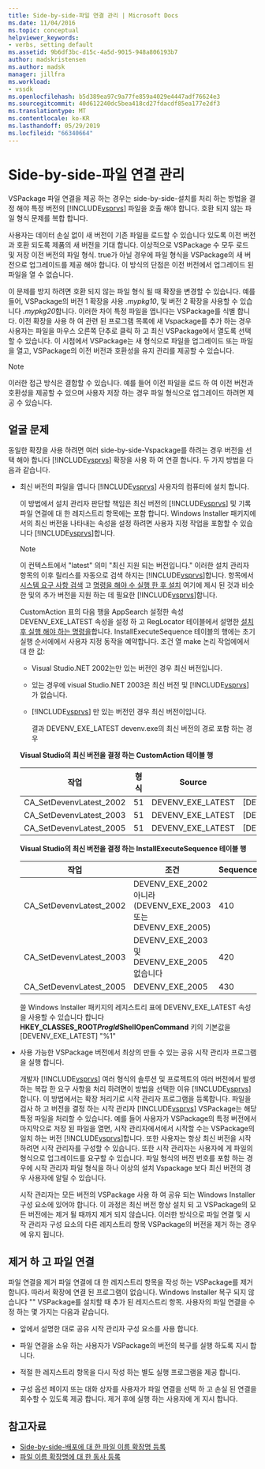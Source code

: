 ```yaml
---
title: Side-by-side-파일 연결 관리 | Microsoft Docs
ms.date: 11/04/2016
ms.topic: conceptual
helpviewer_keywords:
- verbs, setting default
ms.assetid: 9b6df3bc-d15c-4a5d-9015-948a806193b7
author: madskristensen
ms.author: madsk
manager: jillfra
ms.workload:
- vssdk
ms.openlocfilehash: b5d389ea97c9a77fe859a4029e4447adf76624e3
ms.sourcegitcommit: 40d612240dc5bea418cd27fdacdf85ea177e2df3
ms.translationtype: MT
ms.contentlocale: ko-KR
ms.lasthandoff: 05/29/2019
ms.locfileid: "66340664"
---
```

# <a name="manage-side-by-side-file-associations"></a>Side-by-side-파일 연결 관리

VSPackage 파일 연결을 제공 하는 경우는 side-by-side-설치를 처리 하는 방법을 결정 해야 특정 버전의 [!INCLUDE[vsprvs](../code-quality/includes/vsprvs_md.md)] 파일을 호출 해야 합니다. 호환 되지 않는 파일 형식 문제를 복합 합니다.

사용자는 데이터 손실 없이 새 버전이 기존 파일을 로드할 수 있습니다 있도록 이전 버전과 호환 되도록 제품의 새 버전을 기대 합니다. 이상적으로 VSPackage 수 모두 로드 및 저장 이전 버전의 파일 형식. true가 아닐 경우에 파일 형식을 VSPackage의 새 버전으로 업그레이드를 제공 해야 합니다. 이 방식의 단점은 이전 버전에서 업그레이드 된 파일을 열 수 없습니다.

이 문제를 방지 하려면 호환 되지 않는 파일 형식 될 때 확장을 변경할 수 있습니다. 예를 들어, VSPackage의 버전 1 확장을 사용 *.mypkg10*, 및 버전 2 확장을 사용할 수 있습니다 *.mypkg20*합니다. 이러한 차이 특정 파일을 엽니다는 VSPackage를 식별 합니다. 이전 확장을 사용 하 여 관련 된 프로그램 목록에 새 Vspackage를 추가 하는 경우 사용자는 파일을 마우스 오른쪽 단추로 클릭 하 고 최신 VSPackage에서 열도록 선택할 수 있습니다. 이 시점에서 VSPackage는 새 형식으로 파일을 업그레이드 또는 파일을 열고, VSPackage의 이전 버전과 호환성을 유지 관리를 제공할 수 있습니다.

> [!NOTE]
> 이러한 접근 방식은 결합할 수 있습니다. 예를 들어 이전 파일을 로드 하 여 이전 버전과 호환성을 제공할 수 있으며 사용자 저장 하는 경우 파일 형식으로 업그레이드 하려면 제공 수 있습니다.

## <a name="face-the-problem"></a>얼굴 문제

동일한 확장을 사용 하려면 여러 side-by-side-Vspackage를 하려는 경우 버전을 선택 해야 합니다 [!INCLUDE[vsprvs](../code-quality/includes/vsprvs_md.md)] 확장을 사용 하 여 연결 합니다. 두 가지 방법을 다음과 같습니다.

- 최신 버전의 파일을 엽니다 [!INCLUDE[vsprvs](../code-quality/includes/vsprvs_md.md)] 사용자의 컴퓨터에 설치 합니다.

   이 방법에서 설치 관리자 판단할 책임은 최신 버전의 [!INCLUDE[vsprvs](../code-quality/includes/vsprvs_md.md)] 및 기록 파일 연결에 대 한 레지스트리 항목에는 포함 합니다. Windows Installer 패키지에서의 최신 버전을 나타내는 속성을 설정 하려면 사용자 지정 작업을 포함할 수 있습니다 [!INCLUDE[vsprvs](../code-quality/includes/vsprvs_md.md)]합니다.

  > [!NOTE]
  > 이 컨텍스트에서 "latest" 의미 "최신 지원 되는 버전입니다." 이러한 설치 관리자 항목의 이후 릴리스를 자동으로 검색 하지는 [!INCLUDE[vsprvs](../code-quality/includes/vsprvs_md.md)]합니다. 항목에서 [시스템 요구 사항 검색](../extensibility/internals/detecting-system-requirements.md) 고 [명령을 해야 수 실행 한 후 설치](../extensibility/internals/commands-that-must-be-run-after-installation.md) 여기에 제시 된 것과 비슷한 및의 추가 버전을 지원 하는 데 필요한 [!INCLUDE[vsprvs](../code-quality/includes/vsprvs_md.md)]합니다.

   CustomAction 표의 다음 행을 AppSearch 설정한 속성 DEVENV_EXE_LATEST 속성을 설정 하 고 RegLocator 테이블에서 설명한 [설치 후 실행 해야 하는 명령을](../extensibility/internals/commands-that-must-be-run-after-installation.md)합니다. InstallExecuteSequence 테이블의 행에는 초기 실행 순서에에서 사용자 지정 동작을 예약합니다. 조건 열 make 논리 작업에에서 대 한 값:

  - Visual Studio.NET 2002는만 있는 버전인 경우 최신 버전입니다.

  - 있는 경우에 visual Studio.NET 2003은 최신 버전 및 [!INCLUDE[vsprvs](../code-quality/includes/vsprvs_md.md)] 가 없습니다.

  - [!INCLUDE[vsprvs](../code-quality/includes/vsprvs_md.md)] 만 있는 버전인 경우 최신 버전이입니다.

    결과 DEVENV_EXE_LATEST devenv.exe의 최신 버전의 경로 포함 하는 경우

  **Visual Studio의 최신 버전을 결정 하는 CustomAction 테이블 행**

  |작업|형식|Source|대상|
  |------------|----------|------------|------------|
  |CA_SetDevenvLatest_2002|51|DEVENV_EXE_LATEST|[DEVENV_EXE_2002]|
  |CA_SetDevenvLatest_2003|51|DEVENV_EXE_LATEST|[DEVENV_EXE_2003]|
  |CA_SetDevenvLatest_2005|51|DEVENV_EXE_LATEST|[DEVENV_EXE_2005]|

  **Visual Studio의 최신 버전을 결정 하는 InstallExecuteSequence 테이블 행**

  |작업|조건|Sequence|
  |------------|---------------|--------------|
  |CA_SetDevenvLatest_2002|DEVENV_EXE_2002 아니라 (DEVENV_EXE_2003 또는 DEVENV_EXE_2005)|410|
  |CA_SetDevenvLatest_2003|DEVENV_EXE_2003 및 DEVENV_EXE_2005 없습니다|420|
  |CA_SetDevenvLatest_2005|DEVENV_EXE_2005|430|

   쓸 Windows Installer 패키지의 레지스트리 표에 DEVENV_EXE_LATEST 속성을 사용할 수 있습니다 합니다 **HKEY_CLASSES_ROOT*ProgId*ShellOpenCommand** 키의 기본값을 [DEVENV_EXE_LATEST] "%1"

- 사용 가능한 VSPackage 버전에서 최상의 만들 수 있는 공유 시작 관리자 프로그램을 실행 합니다.

   개발자 [!INCLUDE[vsprvs](../code-quality/includes/vsprvs_md.md)] 여러 형식의 솔루션 및 프로젝트의 여러 버전에서 발생 하는 복잡 한 요구 사항을 처리 하려면이 방법을 선택한 이유 [!INCLUDE[vsprvs](../code-quality/includes/vsprvs_md.md)]합니다. 이 방법에서는 확장 처리기로 시작 관리자 프로그램을 등록합니다. 파일을 검사 하 고 버전을 결정 하는 시작 관리자 [!INCLUDE[vsprvs](../code-quality/includes/vsprvs_md.md)] VSPackage는 해당 특정 파일을 처리할 수 있습니다. 예를 들어 사용자가 VSPackage의 특정 버전에서 마지막으로 저장 된 파일을 열면, 시작 관리자에서에서 시작할 수는 VSPackage의 일치 하는 버전 [!INCLUDE[vsprvs](../code-quality/includes/vsprvs_md.md)]합니다. 또한 사용자는 항상 최신 버전을 시작 하려면 시작 관리자를 구성할 수 있습니다. 또한 시작 관리자는 사용자에 게 파일의 형식으로 업그레이드를 요구할 수 있습니다. 파일 형식의 버전 번호를 포함 하는 경우에 시작 관리자 파일 형식을 하나 이상의 설치 Vspackage 보다 최신 버전의 경우 사용자에 알릴 수 있습니다.

   시작 관리자는 모든 버전의 VSPackage 사용 하 여 공유 되는 Windows Installer 구성 요소에 있어야 합니다. 이 과정은 최신 버전 항상 설치 되 고 VSPackage의 모든 버전에는 제거 될 때까지 제거 되지 않습니다. 이러한 방식으로 파일 연결 및 시작 관리자 구성 요소의 다른 레지스트리 항목 VSPackage의 버전을 제거 하는 경우에 유지 됩니다.

## <a name="uninstall-and-file-associations"></a>제거 하 고 파일 연결

파일 연결을 제거 파일 연결에 대 한 레지스트리 항목을 작성 하는 VSPackage를 제거 합니다. 따라서 확장에 연결 된 프로그램이 없습니다. Windows Installer 복구 되지 않습니다 "" VSPackage를 설치할 때 추가 된 레지스트리 항목. 사용자의 파일 연결을 수정 하는 몇 가지는 다음과 같습니다.

- 앞에서 설명한 대로 공유 시작 관리자 구성 요소를 사용 합니다.

- 파일 연결을 소유 하는 사용자가 VSPackage의 버전의 복구를 실행 하도록 지시 합니다.

- 적절 한 레지스트리 항목을 다시 작성 하는 별도 실행 프로그램을 제공 합니다.

- 구성 옵션 페이지 또는 대화 상자를 사용자가 파일 연결을 선택 하 고 손실 된 연결을 회수할 수 있도록 제공 합니다. 제거 후에 실행 하는 사용자에 게 지시 합니다.

## <a name="see-also"></a>참고자료

- [Side-by-side-배포에 대 한 파일 이름 확장명 등록](../extensibility/registering-file-name-extensions-for-side-by-side-deployments.md)
- [파일 이름 확장명에 대 한 동사 등록](../extensibility/registering-verbs-for-file-name-extensions.md)